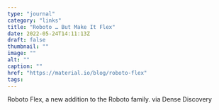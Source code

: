 ```yaml
---
type: "journal"
category: "links"
title: "Roboto … But Make It Flex"
date: 2022-05-24T14:11:13Z
draft: false
thumbnail: ""
image: ""
alt: ""
caption: ""
href: "https://material.io/blog/roboto-flex"
tags:
---
```


Roboto Flex, a new addition to the Roboto family. via Dense Discovery
